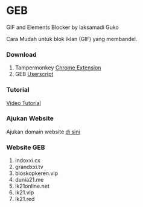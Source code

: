 # GEB
GIF and Elements Blocker by laksamadi Guko

Cara Mudah untuk blok iklan (GIF) yang membandel. 

### Download
1. Tampermonkey [Chrome Extension](https://chrome.google.com/webstore/detail/tampermonkey/dhdgffkkebhmkfjojejmpbldmpobfkfo)
2. GEB [Userscript](https://raw.githubusercontent.com/laksa19/GEB/master/geb.js)

### Tutorial
[Video Tutorial]()

### Ajukan Website
Ajukan domain website [di sini](https://github.com/laksa19/GEB/issues/1)

### Website GEB
1. indoxxi.cx
2. grandxxi.tv
3. bioskopkeren.vip
4. dunia21.me
5. lk21online.net
6. lk21.vip
7. lk21.red
